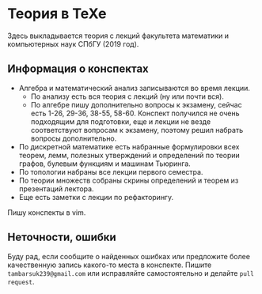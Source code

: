 # Теория в TeXe
Здесь выкладывается теория с лекций факультета математики и компьютерных наук СПбГУ (2019 год).

## Информация о конспектах
* Алгебра и математический анализ записываются во время лекции. 
  - По анализу есть вся теория с лекций (ну или почти вся).
  - По алгебре пишу дополнительно вопросы к экзамену, сейчас есть 1-26, 29-36, 38-55, 58-60. Конспект получился не очень подходящим для подготовки, еще и лекции не везде соответствуют вопросам к экзамену, поэтому решил набрать вопросы дополнительно.
* По дискретной математике есть набранные формулировки всех теорем, лемм, полезных утверждений и определений по теории графов, булевым функциям и машинам Тьюринга.
* По топологии набраны все лекции первого семестра.
* По теории множеств собраны скрины определений и теорем из презентаций лектора.
* Еще есть заметки с лекции по рефакторингу.

Пишу конспекты в vim.

## Неточности, ошибки
Буду рад, если сообщите о найденных ошибках или предложите более качественную запись какого-то места в конспекте.
Пишите `tambarsuk239@gmail.com` или исправляйте самостоятельно и делайте `pull request`.

